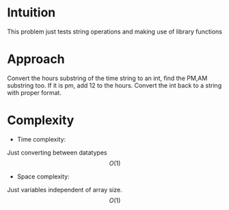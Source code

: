 # Intuition
<!-- Describe your first thoughts on how to solve this problem. -->
This problem just tests string operations and making use of library functions

# Approach
<!-- Describe your approach to solving the problem. -->
Convert the hours substring of the time string to an int, find the PM,AM substring too. If it is pm, add 12 to the hours. Convert the int back to a string with proper format.

# Complexity
- Time complexity:
<!-- Add your time complexity here, e.g. $$O(n)$$ -->
Just converting between datatypes
$$O(1)$$

- Space complexity:
<!-- Add your space complexity here, e.g. $$O(n)$$ -->
Just variables independent of array size.
$$O(1)$$